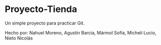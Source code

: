 # Proyecto-Tienda
Un simple proyecto para practicar Git.


Hecho por: Nahuel Moreno, Agustín Barcia, Mármol Sofía, Micheli Lucio, Nieto Nicolás
